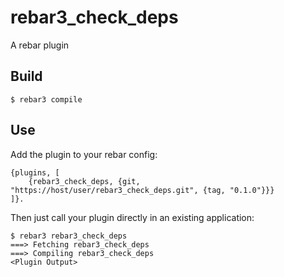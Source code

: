 rebar3_check_deps
=====

A rebar plugin

Build
-----

    $ rebar3 compile

Use
---

Add the plugin to your rebar config:

    {plugins, [
        {rebar3_check_deps, {git, "https://host/user/rebar3_check_deps.git", {tag, "0.1.0"}}}
    ]}.

Then just call your plugin directly in an existing application:


    $ rebar3 rebar3_check_deps
    ===> Fetching rebar3_check_deps
    ===> Compiling rebar3_check_deps
    <Plugin Output>
